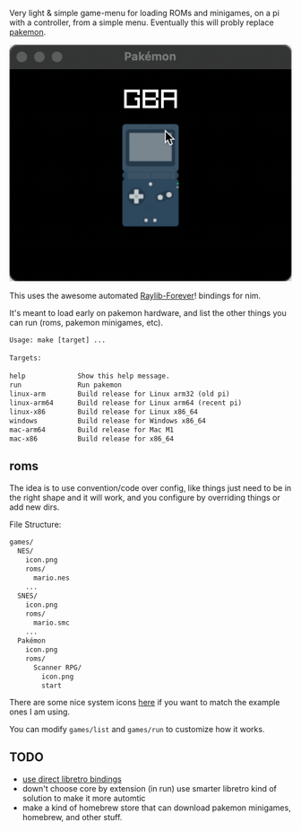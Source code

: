 Very light & simple game-menu for loading ROMs and minigames, on a pi with a controller, from a simple menu. Eventually this will probly replace [pakemon](https://github.com/notnullgames/pakemon).

![demo](./demo.gif)

This uses the awesome automated [Raylib-Forever](https://github.com/Guevara-chan/Raylib-Forever)! bindings for nim.

It's meant to load early on pakemon hardware, and list the other things you can run (roms, pakemon minigames, etc).


```
Usage: make [target] ...

Targets:

help             Show this help message.
run              Run pakemon
linux-arm        Build release for Linux arm32 (old pi)
linux-arm64      Build release for Linux arm64 (recent pi)
linux-x86        Build release for Linux x86_64
windows          Build release for Windows x86_64
mac-arm64        Build release for Mac M1
mac-x86          Build release for x86_64
```

## roms

The idea is to use convention/code over config, like things just need to be in the right shape and it will work, and you configure by overriding things or add new dirs.

File Structure:

```
games/
  NES/
    icon.png
    roms/
      mario.nes
    ...
  SNES/
    icon.png
    roms/
      mario.smc
    ...
  Pakémon
    icon.png
    roms/
      Scanner RPG/
        icon.png
        start
````

There are some nice system icons [here](https://github.com/baxysquare/baxy-retroarch-themes/tree/master/bytheme/FlatUX/src/png/128) if you want to match the example ones I am using.

You can modify `games/list` and `games/run` to customize how it works.

## TODO

- [use direct libretro bindings](https://github.com/RobLoach/raylib-libretro/blob/master/example/raylib-libretro-basic.c)
- down't choose core by extension (in run) use smarter libretro kind of solution to make it more automtic
- make a kind of homebrew store that can download pakemon minigames, homebrew, and other stuff.

